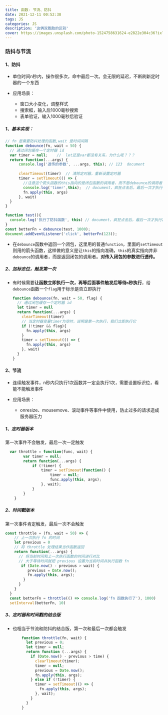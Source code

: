 ```yaml
---
title: 函数- 节流、防抖
date: 2021-12-11 00:52:38
tags: JS
categories: JS
description: '这俩双胞胎的区别'
cover: https://images.unsplash.com/photo-1524758631624-e2822e304c36?ixlib=rb-1.2.1&ixid=MnwxMjA3fDF8MHxwaG90by1wYWdlfHx8fGVufDB8fHx8&auto=format&fit=crop&w=870&q=80
---
```


### 防抖与节流              ###

#### 1、防抖 ####

* 单位时间n秒内，操作很多次，命中最后一次。会无限的延迟，不断刷新定时器的一个东西

* 应用场景： 

  * 窗口大小变化，调整样式
  * 搜索框，输入后1000毫秒搜索
  * 表单验证，输入1000毫秒后验证

##### 1、基本实现： #####

```js
// fn 是需要防抖处理的函数,wait 是时间间隔
function debounce(fn, wait = 50) {
  // 通过闭包缓存一个定时器 id
  var timer = null;    //  let还是var都没有关系，为什么呢？？？
  return function(...args) {
      console.log('透传的参数', ...args, this); // 123  document
    
      clearTimeout(timer)  // 清除定时器，重新设置定时器
      timer = setTimeout(() => {
        //注意这个箭头函数的this指向的是闭包函数的调用者，而不是debounce的调用者
        console.log('timer',this);  // document，疯狂点击后，最后一次才执行1
        fn.apply(this, args)  
      }, wait)
  }
}

function test(){
  console.log('执行了防抖函数', this) // document，疯狂点击后，最后一次才执行1
}
const betterFn = debounce(test, 1000);
document.addEventListener('click', betterFn(123));
```

* 在`debounce`函数中返回一个闭包，这里用的普通`function`，里面的`setTimeout`则用的箭头函数，这样做的意义是让`this`的指向准确，`this`的真实指向并非`debounce`的调用者，而是返回闭包的调用者。**对传入闭包的参数进行透传。**

##### 2、加标志位，触发第一次 #####

* 有时候需要**让函数立即执行一次，再等后面事件触发后等待`n`秒执行**，给`debounce`函数一个`flag`用于标示是否立即执行

  ```js
  function debounce(fn, wait = 50, flag) {
    // 通过闭包缓存一个定时器 id
    let timer = null
    return function(...args) {
      clearTimeout(timer) 
      // 当定时器变量timer为空时，说明是第一次执行，我们立即执行它
      if (!timer && flag){
      	fn.apply(this, args)
      }
      timer = setTimeout(() => {
        fn.apply(this, args)  
      }, wait)
    }
  }
  ```

#### 2、节流 ####

* 连续触发事件，n秒内只执行1次函数并一定会执行1次，需要设置标识位，看能不能触发事件

* 应用场景：

  * onresize、mousemove、滚动事件等事件中使用，防止过多的请求造成服务器压力

##### 1、定时器版本 #####

第一次事件不会触发，最后一次一定触发

```js
  var throttle = function(func, wait) {            
        var timer = null;            
        return function(...args) {                 
            if (!timer) {                    
                timer = setTimeout(function() { 
                    timer = null;  
                    func.apply(this, args);
                }, wait);             
            }            
        }        
    }
```

##### 2、时间戳版本 #####

第一次事件肯定触发，最后一次不会触发

```js
const throttle = (fn, wait = 50) => {
    // 上一次执行 fn 的时间
    let previous = 0
    // 将 throttle 处理结果当作函数返回
    return function(...args) {
      // 将当前时间和上一次执行函数的时间进行对比
      // 大于等待时间就把 previous 设置为当前时间并执行函数 fn
       if (Date.now() - previous > wait) {
          previous = Date.now();
          fn.apply(this, args);
        }
      }
    }
  }
  const betterFn = throttle(() => console.log('fn 函数执行了'), 1000)
  setInterval(betterFn, 10)
```

##### 3、定时器和时间戳的结合版 #####

* 也相当于节流和防抖的结合版，第一次和最后一次都会触发

  ```js
      function throttle(fn, wait) {
        let previous = 0;
        let timer = null;
        return function (...args) {
          if (Date.now() - previous > time) {
            clearTimeout(timer);
            timer = null;
            previous = Date.now();
            fn.apply(this, args);
          } else if (!timer) {
            timer = setTimeout(() => {
              fn.apply(this, args);
            }, wait);
          }
        }
      }
  ```
